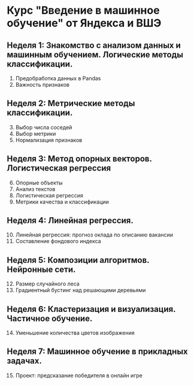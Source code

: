 Курс "Введение в машинное обучение" от Яндекса и ВШЭ
==========================
Неделя 1: Знакомство с анализом данных и машинным обучением. Логические методы классификации.
--------------
1. Предобработка данных в Pandas
2. Важность признаков

Неделя 2: Метрические методы классификации.
-----------
3. Выбор числа соседей
4. Выбор метрики
5. Нормализация признаков

Неделя 3: Метод опорных векторов. Логистическая регрессия
---------------------------
6. Опорные объекты
7. Анализ текстов
8. Логистическая регрессия
9. Метрики качества и классификации

Неделя 4: Линейная регрессия.
-------------
10. Линейная регрессия: прогноз оклада по описанию вакансии
11. Составление фондового индекса

Неделя 5: Композиции алгоритмов. Нейронные сети.
--------------------
12. Размер случайного леса
13. Градиентный бустинг над решающими деревьями

Неделя 6: Кластеризация и визуализация. Частичное обучение.
---------------------
14. Уменьшение количества цветов изображения

Неделя 7: Машинное обучение в прикладных задачах.
-------
15. Проект: предсказание победителя в онлайн игре
